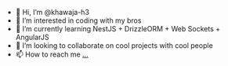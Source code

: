 - 👋 Hi, I’m @khawaja-h3
- 👀 I’m interested in coding with my bros
- 🌱 I’m currently learning NestJS + DrizzleORM + Web Sockets + AngularJS
- 💞️ I’m looking to collaborate on cool projects with cool people
- 📫 How to reach me [...](https://www.linkedin.com/in/khalil-khawaja-86977a227/)

<!---
khawaja-h3/khawaja-h3 is a ✨ special ✨ repository because its `README.md` (this file) appears on your GitHub profile.
You can click the Preview link to take a look at your changes.
--->
